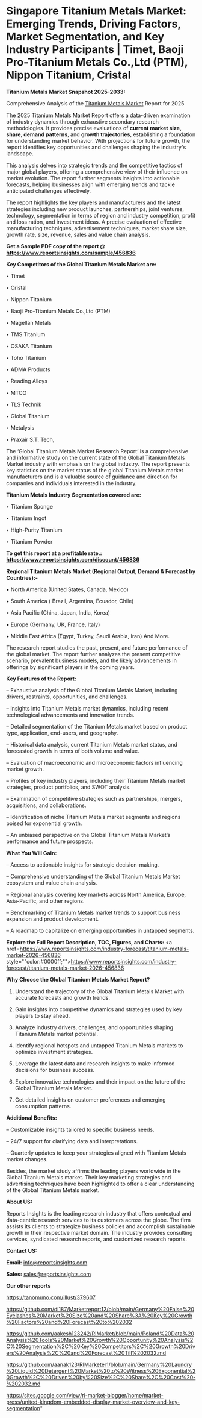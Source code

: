 # Singapore Titanium Metals Market: Emerging Trends, Driving Factors, Market Segmentation, and Key Industry Participants | Timet, Baoji Pro-Titanium Metals Co.,Ltd (PTM), Nippon Titanium, Cristal

<strong>Titanium Metals Market Snapshot 2025-2033:</strong>

Comprehensive Analysis of the <a href=https://www.reportsinsights.com/sample/456836>Titanium Metals Market</a> Report for 2025

The 2025 Titanium Metals Market Report offers a data-driven examination of industry dynamics through exhaustive secondary research methodologies. It provides precise evaluations of <strong>current market size, share, demand patterns</strong>, and <strong>growth trajectories</strong>, establishing a foundation for understanding market behavior. With projections for future growth, the report identifies key opportunities and challenges shaping the industry's landscape.

This analysis delves into strategic trends and the competitive tactics of major global players, offering a comprehensive view of their influence on market evolution. The report further segments insights into actionable forecasts, helping businesses align with emerging trends and tackle anticipated challenges effectively.

The report highlights the key players and manufacturers and the latest strategies including new product launches, partnerships, joint ventures, technology, segmentation in terms of region and industry competition, profit and loss ration, and investment ideas. A precise evaluation of effective manufacturing techniques, advertisement techniques, market share size, growth rate, size, revenue, sales and value chain analysis.

<strong>Get a Sample PDF copy of the report @ <a href=https://www.reportsinsights.com/sample/456836 style=color:#0000ff;>https://www.reportsinsights.com/sample/456836</a></strong>

<strong>Key Competitors of the Global Titanium Metals Market are:</strong>

‣ Timet

‣ Cristal

‣ Nippon Titanium

‣ Baoji Pro-Titanium Metals Co.,Ltd (PTM)

‣ Magellan Metals

‣ TMS Titanium

‣ OSAKA Titanium

‣ Toho Titanium

‣ ADMA Products

‣ Reading Alloys

‣ MTCO

‣ TLS Technik

‣ Global Titanium

‣ Metalysis

‣ Praxair S.T. Tech,

The ‘Global Titanium Metals Market Research Report’ is a comprehensive and informative study on the current state of the Global Titanium Metals Market industry with emphasis on the global industry. The report presents key statistics on the market status of the global Titanium Metals market manufacturers and is a valuable source of guidance and direction for companies and individuals interested in the industry.

<strong>Titanium Metals Industry Segmentation covered are:</strong>

‣ Titanium Sponge

‣ Titanium Ingot

‣ High-Purity Titanium

‣ Titanium Powder

<strong>To get this report at a profitable rate.: <a href=https://www.reportsinsights.com/discount/456836 style=color:#0000ff;>https://www.reportsinsights.com/discount/456836</a></strong>

<strong>Regional Titanium Metals Market (Regional Output, Demand &amp; Forecast by Countries):-</strong>

• North America (United States, Canada, Mexico)

• South America ( Brazil, Argentina, Ecuador, Chile)

• Asia Pacific (China, Japan, India, Korea)

• Europe (Germany, UK, France, Italy)

• Middle East Africa (Egypt, Turkey, Saudi Arabia, Iran) And More.

The research report studies the past, present, and future performance of the global market. The report further analyzes the present competitive scenario, prevalent business models, and the likely advancements in offerings by significant players in the coming years.

<strong>Key Features of the Report:</strong>

– Exhaustive analysis of the Global Titanium Metals Market, including drivers, restraints, opportunities, and challenges.

– Insights into Titanium Metals market dynamics, including recent technological advancements and innovation trends.

– Detailed segmentation of the Titanium Metals market based on product type, application, end-users, and geography.

– Historical data analysis, current Titanium Metals market status, and forecasted growth in terms of both volume and value.

– Evaluation of macroeconomic and microeconomic factors influencing market growth.

– Profiles of key industry players, including their Titanium Metals market strategies, product portfolios, and SWOT analysis.

– Examination of competitive strategies such as partnerships, mergers, acquisitions, and collaborations.

– Identification of niche Titanium Metals market segments and regions poised for exponential growth.

– An unbiased perspective on the Global Titanium Metals Market’s performance and future prospects.

<strong>What You Will Gain:</strong>

– Access to actionable insights for strategic decision-making.

– Comprehensive understanding of the Global Titanium Metals Market ecosystem and value chain analysis.

– Regional analysis covering key markets across North America, Europe, Asia-Pacific, and other regions.

– Benchmarking of Titanium Metals market trends to support business expansion and product development.

– A roadmap to capitalize on emerging opportunities in untapped segments.

<strong>Explore the Full Report Description, TOC, Figures, and Charts:</strong>
<a href=https://www.reportsinsights.com/industry-forecast/titanium-metals-market-2026-456836 style=""color:#0000ff;"">https://www.reportsinsights.com/industry-forecast/titanium-metals-market-2026-456836</a>

<strong>Why Choose the Global Titanium Metals Market Report?</strong>

1. Understand the trajectory of the Global Titanium Metals Market with accurate forecasts and growth trends.

2. Gain insights into competitive dynamics and strategies used by key players to stay ahead.

3. Analyze industry drivers, challenges, and opportunities shaping Titanium Metals market potential.

4. Identify regional hotspots and untapped Titanium Metals markets to optimize investment strategies.

5. Leverage the latest data and research insights to make informed decisions for business success.

6. Explore innovative technologies and their impact on the future of the Global Titanium Metals Market.

7. Get detailed insights on customer preferences and emerging consumption patterns.

<strong>Additional Benefits:</strong>

– Customizable insights tailored to specific business needs.

– 24/7 support for clarifying data and interpretations.

– Quarterly updates to keep your strategies aligned with Titanium Metals market changes.

Besides, the market study affirms the leading players worldwide in the Global Titanium Metals market. Their key marketing strategies and advertising techniques have been highlighted to offer a clear understanding of the Global Titanium Metals market.

<strong><strong>About US</strong>:</strong>

Reports Insights is the leading research industry that offers contextual and data-centric research services to its customers across the globe. The firm assists its clients to strategize business policies and accomplish sustainable growth in their respective market domain. The industry provides consulting services, syndicated research reports, and customized research reports.

<strong>Contact US:</strong>

<p class=><b>Email:</b> <a href=mailto:info@reportsinsights.com>info@reportsinsights.com</a></p>
<p class=><b>Sales:</b> <a href=mailto:sales@reportsinsights.com>sales@reportsinsights.com</a></p>

<strong>Our other reports</strong>

<a href=https://tanomuno.com/illust/379607>https://tanomuno.com/illust/379607</a>

<a href=https://github.com/di187/Marketreport12/blob/main/Germany%20False%20Eyelashes%20Market%20Size%20and%20Share%3A%20Key%20Growth%20Factors%20and%20Forecast%20to%202032>https://github.com/di187/Marketreport12/blob/main/Germany%20False%20Eyelashes%20Market%20Size%20and%20Share%3A%20Key%20Growth%20Factors%20and%20Forecast%20to%202032</a>

<a href=https://github.com/aakesh123242/RIMarket/blob/main/Poland%20Data%20Analysis%20Tools%20Market%20Growth%20Opportunity%20Analysis%2C%20Segmentation%2C%20Key%20Competitors%2C%20Growth%20Drivers%20Analysis%2C%20and%20Forecast%20Till%202032.md>https://github.com/aakesh123242/RIMarket/blob/main/Poland%20Data%20Analysis%20Tools%20Market%20Growth%20Opportunity%20Analysis%2C%20Segmentation%2C%20Key%20Competitors%2C%20Growth%20Drivers%20Analysis%2C%20and%20Forecast%20Till%202032.md</a>

<a href=https://github.com/aanak123/RIMarketer1/blob/main/Germany%20Laundry%20Liquid%20Detergent%20Market%20to%20Witness%20Exponential%20Growth%2C%20Driven%20by%20Size%2C%20Share%2C%20Cost%20-%202032.md>https://github.com/aanak123/RIMarketer1/blob/main/Germany%20Laundry%20Liquid%20Detergent%20Market%20to%20Witness%20Exponential%20Growth%2C%20Driven%20by%20Size%2C%20Share%2C%20Cost%20-%202032.md</a>

<a href=https://sites.google.com/view/ri-market-blogger/home/market-press/united-kingdom-embedded-display-market-overview-and-key-segmentation>https://sites.google.com/view/ri-market-blogger/home/market-press/united-kingdom-embedded-display-market-overview-and-key-segmentation</a>"
